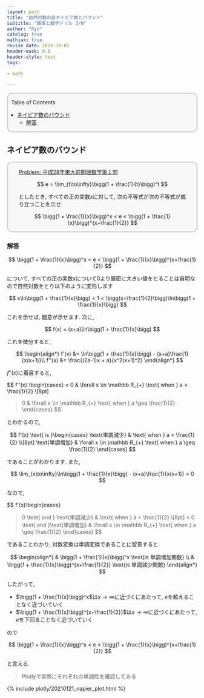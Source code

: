 ```yaml
---
layout: post
title: "自然対数の底ネイピア数とバウンド"
subtitle: "確率と数学ドリル 3/N"
author: "Ryo"
catelog: true
mathjax: true
revise_date: 2023-10-01
header-mask: 0.0
header-style: text
tags:

- math

---
```


<div style='border-radius: 1em; border-style:solid; border-color:#D3D3D3; background-color:#F8F8F8'>

<p class="h4">&nbsp;&nbsp;Table of Contents</p>

<!-- START doctoc generated TOC please keep comment here to allow auto update -->
<!-- DON'T EDIT THIS SECTION, INSTEAD RE-RUN doctoc TO UPDATE -->

- [ネイピア数のバウンド](#%E3%83%8D%E3%82%A4%E3%83%94%E3%82%A2%E6%95%B0%E3%81%AE%E3%83%90%E3%82%A6%E3%83%B3%E3%83%89)
  - [解答](#%E8%A7%A3%E7%AD%94)

<!-- END doctoc generated TOC please keep comment here to allow auto update -->


</div>

## ネイピア数のバウンド

<div style='padding-left: 2em; padding-right: 2em; border-radius: 1em; border-style:solid; border-color:#D3D3D3; background-color:#F8F8F8'>
<p class="h4"><ins>Problem: 平成28年東大前期理数学第１問 </ins></p>

$$
e = \lim_{t\to\infty}\bigg(1 + \frac{1}{t}\bigg)^t
$$

としたとき, すべての正の実数$x$に対して, 次の不等式が次の不等式が成り立つことを示せ

$$
\bigg(1 + \frac{1}{x}\bigg)^x < e < \bigg(1 + \frac{1}{x}\bigg)^{x+\frac{1}{2}}
$$

</div>

### 解答

$$
\bigg(1 + \frac{1}{x}\bigg)^x < e < \bigg(1 + \frac{1}{x}\bigg)^{x+\frac{1}{2}}
$$

について, すべての正の実数$x$について0より厳密に大きい値をとることは自明なので自然対数をとり以下のように変形します

$$
x\ln\bigg(1 + \frac{1}{x}\bigg) < 1 < \bigg(x+\frac{1}{2}\bigg)\ln\bigg(1 + \frac{1}{x}\bigg)
$$

これを示せば, 題意が示せます. 次に, 


$$
f(x) = (x+a)\ln\bigg(1 + \frac{1}{x}\bigg)
$$

これを微分すると, 

$$
\begin{align*}
f'(x) &= \ln\bigg(1 + \frac{1}{x}\bigg) - (x+a)\frac{1}{x(x+1)}\\
f''(x) &= \frac{(2a-1)x + a}{x^2(x+1)^2}
\end{align*}
$$

$f''(x)$に着目すると, 

$$
f''(x) \begin{cases}
< 0 & \forall x \in \mathbb R_{+} \text{ when } a < \frac{1}{2} \\[8pt]
> 0 & \forall x \in \mathbb R_{+} \text{ when } a \geq \frac{1}{2}
\end{cases}
$$

とわかるので, 

$$
f'(x) \text{ is }\begin{cases}
\text{単調減少} & \text{ when } a < \frac{1}{2} \\[8pt]
\text{単調増加} & \forall x \in \mathbb R_{+} \text{ when } a \geq \frac{1}{2}
\end{cases}
$$

であることがわかります. また, 

$$
\lim_{x\to\infty}\ln\bigg(1 + \frac{1}{x}\bigg) - (x+a)\frac{1}{x(x+1)} = 0
$$

なので, 

$$
f'(x)\begin{cases}
> 0 \text{ and } \text{単調減少} & \text{ when } a < \frac{1}{2} \\[8pt]
< 0 \text{ and }\text{単調増加} & \forall x \in \mathbb R_{+} \text{ when } a \geq \frac{1}{2}
\end{cases}
$$

であることわかり, 対数変換は単調変換であることに留意すると

$$
\begin{align*}
& \bigg(1 + \frac{1}{x}\bigg)^x \text{is 単調増加関数} \\
& \bigg(1 + \frac{1}{x}\bigg)^{x+\frac{1}{2}}  \text{is 単調減少関数}
\end{align*}
$$


したがって, 

- $\bigg(1 + \frac{1}{x}\bigg)^x$は$x\to\infty$に近づくにあたって, $e$を超えることなく近づいていく 
- $\bigg(1 + \frac{1}{x}\bigg)^{x+\frac{1}{2}}$は$x\to\infty$に近づくにあたって, $e$を下回ることなく近づいていく 

ので

$$
\bigg(1 + \frac{1}{x}\bigg)^x < e < \bigg(1 + \frac{1}{x}\bigg)^{x+\frac{1}{2}}
$$

と言える.

> Plotlyで実際にそれぞれの単調性を確認してみる

{% include plotly/20210121_napier_plot.html %}
